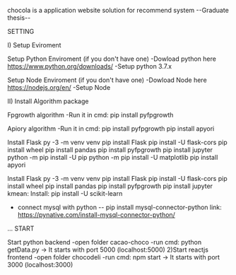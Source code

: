 chocola is a application website solution for recommend system
--Graduate thesis--

SETTING

I) Setup Eviroment

Setup Python Enviroment (if you don't have one) -Dowload python here https://www.python.org/downloads/ -Setup python 3.7.x

Setup Node Enviroment (if you don't have one) -Dowload Node here https://nodejs.org/en/ -Setup Node

II) Install Algorithm package

Fpgrowth algorithm -Run it in cmd: pip install pyfpgrowth

Apiory algorithm -Run it in cmd: pip install pyfpgrowth pip install apyori


Install Flask py -3 -m venv venv 
pip install Flask 
pip install -U flask-cors
pip install wheel
pip install pandas
pip install pyfpgrowth
pip install jupyter
python -m pip install -U pip
python -m pip install -U matplotlib
pip install apyori

Install Flask py -3 -m venv venv pip install Flask pip install -U flask-cors pip install wheel pip install pandas pip install pyfpgrowth pip install jupyter
kmean:
Install: 
pip install -U scikit-learn

- connect mysql with python --
pip install mysql-connector-python
link: https://pynative.com/install-mysql-connector-python/

... START

Start python backend -open folder cacao-choco -run cmd: python getData.py -> It starts with port 5000 (localhost:5000)
2)Start reactjs frontend -open folder chocodeli -run cmd: npm start -> It starts with port 3000 (localhost:3000)

